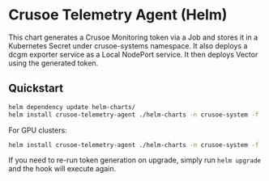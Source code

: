 # Crusoe Telemetry Agent (Helm)

This chart generates a Crusoe Monitoring token via a Job and stores it in a Kubernetes Secret under crusoe-systems namespace.
It also deploys a dcgm exporter service as a Local NodePort service. 
It then deploys Vector using the generated token.

## Quickstart

```bash
helm dependency update helm-charts/
helm install crusoe-telemetry-agent ./helm-charts -n crusoe-system -f ./helm-charts/values-cpu.yaml
```

For GPU clusters:
```bash
helm install crusoe-telemetry-agent ./helm-charts -n crusoe-system -f ./helm-charts/values-gpu.yaml
```

If you need to re-run token generation on upgrade, simply run `helm upgrade` and the hook will execute again.